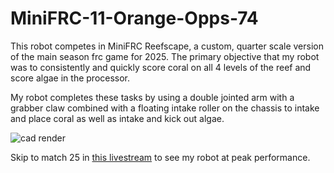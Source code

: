 # MiniFRC-11-Orange-Opps-74

This robot competes in MiniFRC Reefscape, a custom, quarter scale version of the main season frc game for 2025. The primary objective that my robot was to consistently and quickly score coral on all 4 levels of the reef and score algae in the processor.

My robot completes these tasks by using a double jointed arm with a grabber claw combined with a floating intake roller on the chassis to intake and place coral as well as intake and kick out algae.

![cad render](https://hc-cdn.hel1.your-objectstorage.com/s/v3/3156ce7d7fb893f0f554391aed19961eba76553f_image.png)

Skip to match 25 in [this livestream](https://www.youtube.com/watch?v=GdWHozYs5Jw) to see my robot at peak performance.